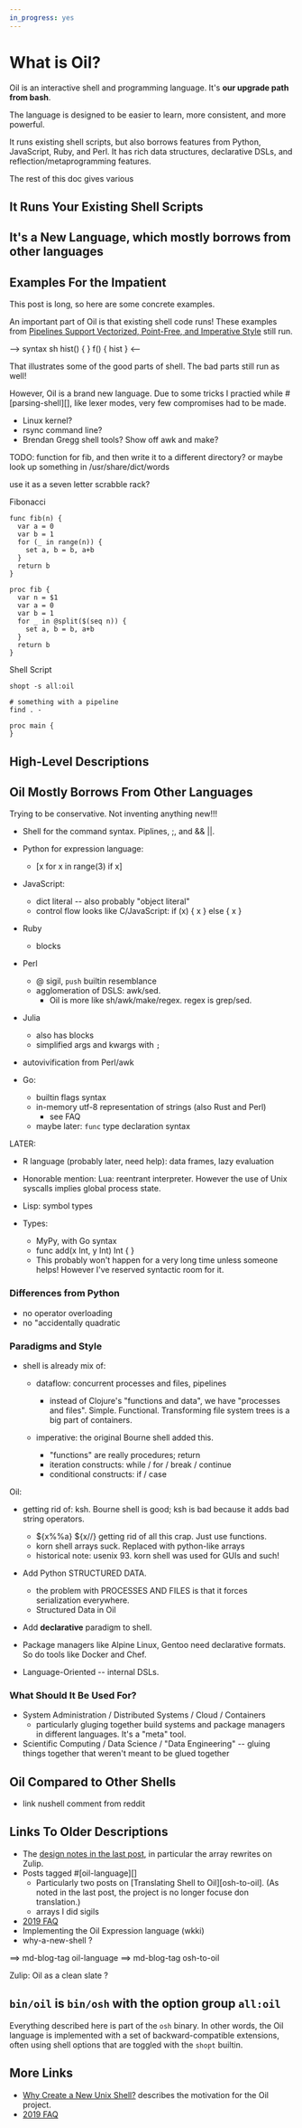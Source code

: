 ```yaml
---
in_progress: yes
---
```


What is Oil?
============

Oil is an interactive shell and programming language.  It's **our upgrade path
from bash**.

The language is designed to be easier to learn, more consistent, and more
powerful.

It runs existing shell scripts, but also borrows features from Python,
JavaScript, Ruby, and Perl.  It has rich data structures, declarative DSLs, and
reflection/metaprogramming features.

The rest of this doc gives various

<div id="toc">
</div> 

## It Runs Your Existing Shell Scripts

## It's a New Language, which mostly borrows from other languages


## Examples For the Impatient

This post is long, so here are some concrete examples.

An important part of Oil is that existing shell code runs!  These examples from
[Pipelines Support Vectorized, Point-Free, and Imperative
Style][pipelines-post] still run.

[pipelines-post]: ../../2017/01/15.html

--> syntax sh
hist() {
}
f() {
  hist
}
<--

That illustrates some of the good parts of shell.  The bad parts still run as well!

However, Oil is a brand new language.  Due to some tricks I practied while
#[parsing-shell][], like lexer modes, very few compromises had to be made.

- Linux kernel?
- rsync command line?
- Brendan Gregg shell tools?  Show off awk and make?


TODO: function for fib, and then write it to a different directory?
  or maybe look up something in /usr/share/dict/words

  use it as a seven letter scrabble rack?

Fibonacci

    func fib(n) {
      var a = 0
      var b = 1
      for (_ in range(n)) {
        set a, b = b, a+b
      }
      return b
    }

    proc fib {
      var n = $1
      var a = 0
      var b = 1
      for _ in @split($(seq n)) {
        set a, b = b, a+b
      }
      return b
    }

Shell Script

    shopt -s all:oil

    # something with a pipeline
    find . -

    proc main {
    }

## High-Level Descriptions

## Oil Mostly Borrows From Other Languages

Trying to be conservative.  Not inventing anything new!!!

- Shell for the command syntax.  Piplines, ;, and && ||.

- Python for expression language:
  - [x for x in range(3) if x]

- JavaScript:
  - dict literal -- also probably "object literal"
  - control flow looks like C/JavaScript: if (x) { x } else { x }

- Ruby
  - blocks
- Perl
  - @ sigil, `push` builtin resemblance
  - agglomeration of DSLS: awk/sed.
    - Oil is more like sh/awk/make/regex.  regex is grep/sed.
- Julia
  - also has blocks
  - simplified args and kwargs with `;`

- autovivification from Perl/awk

- Go:
  - builtin flags syntax
  - in-memory utf-8 representation of strings (also Rust and Perl)
    - see FAQ
  - maybe later: `func` type declaration syntax

LATER:

- R language (probably later, need help): data frames, lazy evaluation
- Honorable mention: Lua: reentrant interpreter.  However the use of Unix
  syscalls implies global process state.
- Lisp: symbol types

- Types:
  - MyPy, with Go syntax
  - func add(x Int, y Int) Int { }
  - This probably won't happen for a very long time unless someone helps!
    However I've reserved syntactic room for it.

### Differences from Python

- no operator overloading
- no "accidentally quadratic

### Paradigms and Style

- shell is already mix of: 
  - dataflow: concurrent processes and files, pipelines
    - instead of Clojure's "functions and data", we have "processes and files".
      Simple.  Functional.  Transforming file system trees is a big part of containers.

  - imperative: the original Bourne shell added this.  
    - "functions" are really procedures; return
    - iteration constructs: while / for / break / continue
    - conditional constructs: if / case

Oil:

  - getting rid of: ksh.  Bourne shell is good; ksh is bad because it adds bad
    string operators.
    - ${x%%a}  ${x//}  getting rid of all this crap.  Just use functions.
    - korn shell arrays suck.  Replaced with python-like arrays
    - historical note: usenix 93.   korn shell was  used for GUIs and such!

- Add Python STRUCTURED DATA.
  - the problem with PROCESSES AND FILES is that it forces serialization everywhere.
  - Structured Data in Oil

-  Add **declarative** paradigm to shell.
  - Package managers like Alpine Linux, Gentoo need declarative formats.  So do
    tools like Docker and Chef.

- Language-Oriented -- internal DSLs.

### What Should It Be Used For?

- System Administration / Distributed Systems / Cloud / Containers
  - particularly gluging together build systems and package managers in
    different languages.  It's a "meta" tool.
- Scientific Computing / Data Science / "Data Engineering"  -- gluing things
  together that weren't meant to be glued together


## Oil Compared to Other Shells

- link nushell comment from reddit


## Links To Older Descriptions

- The [design notes in the last post](22.html), in particular the array
  rewrites on Zulip.
- Posts tagged #[oil-language][]
  - Particularly two posts on [Translating Shell to Oil][osh-to-oil].  (As
    noted in the last post, the project is no longer focuse don translation.)
  - arrays I did sigils
- [2019 FAQ][faq-what-happened]
- Implementing the Oil Expression language (wkki)
- why-a-new-shell ?

[faq-what-happened]: ../06/17.html#toc_5

==> md-blog-tag oil-language
==> md-blog-tag osh-to-oil


Zulip: Oil as a clean slate ?

## `bin/oil` is `bin/osh` with the option group `all:oil`

Everything described here is part of the `osh` binary.  In other words, the Oil
language is implemented with a set of backward-compatible extensions, often
using shell options that are toggled with the `shopt` builtin.

## More Links

- [Why Create a New Unix Shell?](/blog/2018/01/28.html) describes the
  motivation for the Oil project.
- [2019 FAQ](/blog/2018/01/28.html)

